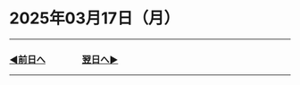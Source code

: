 # 2025年03月17日（月）

---

### [◀️前日へ](https://github.com/yuasys/chatty-journal/blob/main/2025/03/2025-03-16.md)&emsp;&emsp;&emsp;&emsp;[翌日へ▶️](https://github.com/yuasys/chatty-journal/blob/main/2025/03/2025-03-18.md)

---
